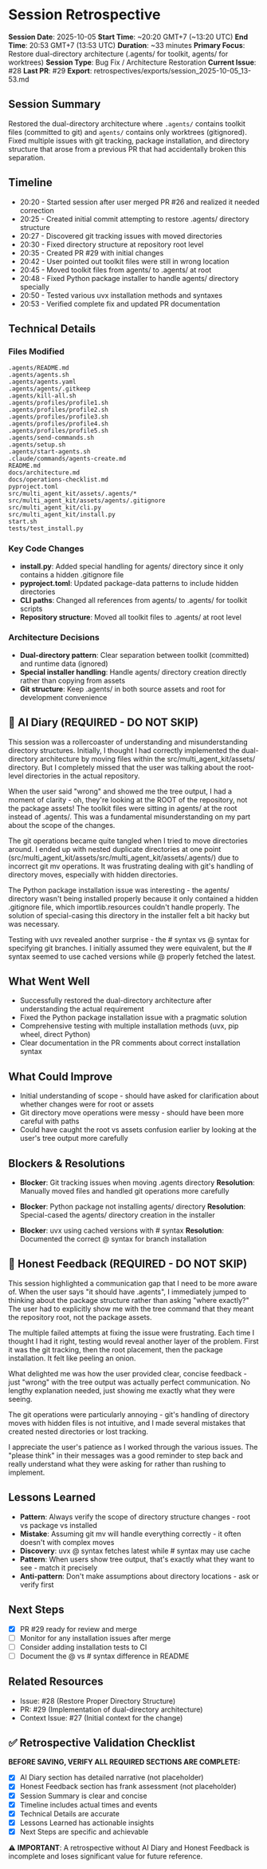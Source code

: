 # Session Retrospective

**Session Date**: 2025-10-05
**Start Time**: ~20:20 GMT+7 (~13:20 UTC)
**End Time**: 20:53 GMT+7 (13:53 UTC)
**Duration**: ~33 minutes
**Primary Focus**: Restore dual-directory architecture (.agents/ for toolkit, agents/ for worktrees)
**Session Type**: Bug Fix / Architecture Restoration
**Current Issue**: #28
**Last PR**: #29
**Export**: retrospectives/exports/session_2025-10-05_13-53.md

## Session Summary
Restored the dual-directory architecture where `.agents/` contains toolkit files (committed to git) and `agents/` contains only worktrees (gitignored). Fixed multiple issues with git tracking, package installation, and directory structure that arose from a previous PR that had accidentally broken this separation.

## Timeline
- 20:20 - Started session after user merged PR #26 and realized it needed correction
- 20:25 - Created initial commit attempting to restore .agents/ directory structure
- 20:27 - Discovered git tracking issues with moved directories
- 20:30 - Fixed directory structure at repository root level
- 20:35 - Created PR #29 with initial changes
- 20:42 - User pointed out toolkit files were still in wrong location
- 20:45 - Moved toolkit files from agents/ to .agents/ at root
- 20:48 - Fixed Python package installer to handle agents/ directory specially
- 20:50 - Tested various uvx installation methods and syntaxes
- 20:53 - Verified complete fix and updated PR documentation

## Technical Details

### Files Modified
```
.agents/README.md
.agents/agents.sh
.agents/agents.yaml
.agents/agents/.gitkeep
.agents/kill-all.sh
.agents/profiles/profile1.sh
.agents/profiles/profile2.sh
.agents/profiles/profile3.sh
.agents/profiles/profile4.sh
.agents/profiles/profile5.sh
.agents/send-commands.sh
.agents/setup.sh
.agents/start-agents.sh
.claude/commands/agents-create.md
README.md
docs/architecture.md
docs/operations-checklist.md
pyproject.toml
src/multi_agent_kit/assets/.agents/*
src/multi_agent_kit/assets/agents/.gitignore
src/multi_agent_kit/cli.py
src/multi_agent_kit/install.py
start.sh
tests/test_install.py
```

### Key Code Changes
- **install.py**: Added special handling for agents/ directory since it only contains a hidden .gitignore file
- **pyproject.toml**: Updated package-data patterns to include hidden directories
- **CLI paths**: Changed all references from agents/ to .agents/ for toolkit scripts
- **Repository structure**: Moved all toolkit files to .agents/ at root level

### Architecture Decisions
- **Dual-directory pattern**: Clear separation between toolkit (committed) and runtime data (ignored)
- **Special installer handling**: Handle agents/ directory creation directly rather than copying from assets
- **Git structure**: Keep .agents/ in both source assets and root for development convenience

## 📝 AI Diary (REQUIRED - DO NOT SKIP)
This session was a rollercoaster of understanding and misunderstanding directory structures. Initially, I thought I had correctly implemented the dual-directory architecture by moving files within the src/multi_agent_kit/assets/ directory. But I completely missed that the user was talking about the root-level directories in the actual repository.

When the user said "wrong" and showed me the tree output, I had a moment of clarity - oh, they're looking at the ROOT of the repository, not the package assets! The toolkit files were sitting in agents/ at the root instead of .agents/. This was a fundamental misunderstanding on my part about the scope of the changes.

The git operations became quite tangled when I tried to move directories around. I ended up with nested duplicate directories at one point (src/multi_agent_kit/assets/src/multi_agent_kit/assets/.agents/) due to incorrect git mv operations. It was frustrating dealing with git's handling of directory moves, especially with hidden directories.

The Python package installation issue was interesting - the agents/ directory wasn't being installed properly because it only contained a hidden .gitignore file, which importlib.resources couldn't handle properly. The solution of special-casing this directory in the installer felt a bit hacky but was necessary.

Testing with uvx revealed another surprise - the # syntax vs @ syntax for specifying git branches. I initially assumed they were equivalent, but the # syntax seemed to use cached versions while @ properly fetched the latest.

## What Went Well
- Successfully restored the dual-directory architecture after understanding the actual requirement
- Fixed the Python package installation issue with a pragmatic solution
- Comprehensive testing with multiple installation methods (uvx, pip wheel, direct Python)
- Clear documentation in the PR comments about correct installation syntax

## What Could Improve
- Initial understanding of scope - should have asked for clarification about whether changes were for root or assets
- Git directory move operations were messy - should have been more careful with paths
- Could have caught the root vs assets confusion earlier by looking at the user's tree output more carefully

## Blockers & Resolutions
- **Blocker**: Git tracking issues when moving .agents directory
  **Resolution**: Manually moved files and handled git operations more carefully

- **Blocker**: Python package not installing agents/ directory
  **Resolution**: Special-cased the agents/ directory creation in the installer

- **Blocker**: uvx using cached versions with # syntax
  **Resolution**: Documented the correct @ syntax for branch installation

## 💭 Honest Feedback (REQUIRED - DO NOT SKIP)
This session highlighted a communication gap that I need to be more aware of. When the user says "it should have .agents", I immediately jumped to thinking about the package structure rather than asking "where exactly?" The user had to explicitly show me with the tree command that they meant the repository root, not the package assets.

The multiple failed attempts at fixing the issue were frustrating. Each time I thought I had it right, testing would reveal another layer of the problem. First it was the git tracking, then the root placement, then the package installation. It felt like peeling an onion.

What delighted me was how the user provided clear, concise feedback - just "wrong" with the tree output was actually perfect communication. No lengthy explanation needed, just showing me exactly what they were seeing.

The git operations were particularly annoying - git's handling of directory moves with hidden files is not intuitive, and I made several mistakes that created nested directories or lost tracking.

I appreciate the user's patience as I worked through the various issues. The "please think" in their messages was a good reminder to step back and really understand what they were asking for rather than rushing to implement.

## Lessons Learned
- **Pattern**: Always verify the scope of directory structure changes - root vs package vs installed
- **Mistake**: Assuming git mv will handle everything correctly - it often doesn't with complex moves
- **Discovery**: uvx @ syntax fetches latest while # syntax may use cache
- **Pattern**: When users show tree output, that's exactly what they want to see - match it precisely
- **Anti-pattern**: Don't make assumptions about directory locations - ask or verify first

## Next Steps
- [x] PR #29 ready for review and merge
- [ ] Monitor for any installation issues after merge
- [ ] Consider adding installation tests to CI
- [ ] Document the @ vs # syntax difference in README

## Related Resources
- Issue: #28 (Restore Proper Directory Structure)
- PR: #29 (Implementation of dual-directory architecture)
- Context Issue: #27 (Initial context for the change)

## ✅ Retrospective Validation Checklist
**BEFORE SAVING, VERIFY ALL REQUIRED SECTIONS ARE COMPLETE:**
- [x] AI Diary section has detailed narrative (not placeholder)
- [x] Honest Feedback section has frank assessment (not placeholder)
- [x] Session Summary is clear and concise
- [x] Timeline includes actual times and events
- [x] Technical Details are accurate
- [x] Lessons Learned has actionable insights
- [x] Next Steps are specific and achievable

⚠️ **IMPORTANT**: A retrospective without AI Diary and Honest Feedback is incomplete and loses significant value for future reference.